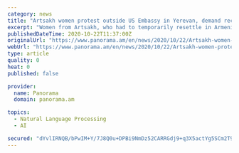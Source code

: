 ```yaml
---
category: news
title: "Artsakh women protest outside US Embassy in Yerevan, demand recognition of Artsakh"
excerpt: "Women from Artsakh, who had to temporarily resettle in Armenia because of the Azerbaijani-Turkish military aggression, on Wednesday staged a protest outside the US Embassy in Yerevan, calling on the United States to take efforts to recognize Artsakh’s independence."
publishedDateTime: 2020-10-22T11:37:00Z
originalUrl: "https://www.panorama.am/en/news/2020/10/22/Artsakh-women-protest-US-Embassy/2386111"
webUrl: "https://www.panorama.am/en/news/2020/10/22/Artsakh-women-protest-US-Embassy/2386111"
type: article
quality: 0
heat: 0
published: false

provider:
  name: Panorama
  domain: panorama.am

topics:
  - Natural Language Processing
  - AI

secured: "dYvlIRNQB/bPwIM+Y/7J8Q0u+DPBi9NmDz52CARRGdj9+q3X5actYg5SCm2T9NHjaRL4bl7CLk+L/cQVFAJ5C5qAhyGgJ2POIQNuEQraETd8+DI5fMNAtL3GW6mVqJD23ejoIrWafpi5yo1kjwn9hLdY6HQ0OO67IG1YamZ89oh1GlnZc7dVOT7QsjQdiiFAAcVzFbXTMjG7Fl7u2wObzQH9CNTPQ/mHQbcJFjUBmHU9j270ikQNkXOqypZyVkqg2rbLNDGNe9KOmuaAFvBoGWfwUNRasvXM+z61BToQumtpB3cPZAFBB3Hj4gl9kABJy3gpNUIuoXSnnP2WJHMXbBDWHLdy1B93MtRWz57LxyA=;uoRclistg5vu4uuhXYl4cw=="
---
```


